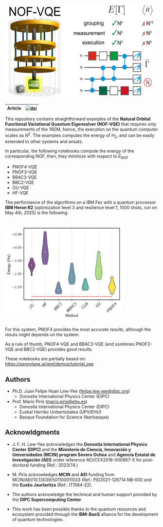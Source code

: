 # <img src="https://github.com/felipelewyee/NOF-VQE/blob/main/NOF-VQE.png" height=300>

| **Article** | [![doi](https://img.shields.io/badge/DOI-10.1021/acs.jctc.4c01734-darkgreen)](https://doi.org/10.1021/acs.jctc.4c01734) |
| ------------ | ---------------------------------------------------------------------------------------------- |

This repository contains straightforward examples of the **Natural Orbital Functional Variational Quantum Eigensolver (NOF-VQE)** that requires only measurements of the 1RDM, hence, the execution on the quantum computer scales as $N^2$. The examples computes the energy of $H_2$, and can be easily extended to other systems and ansatz.

In particular, the following notebooks compute the energy of the corresponding NOF, then, they minimize with respect to $E_\text{NOF}$
- PNOF4-VQE
- PNOF3-VQE
- BBAC3-VQE
- BBC2-VQE
- GU-VQE
- HF-VQE

The performance of the algorithms on a IBM Fez with a quantum processor **IBM Heron R2** (optimization level 3 and resilience level 1, 1000 shots, run on May 4th, 2025) is the following

# <img src="https://github.com/felipelewyee/NOF-VQE/blob/main/H2-IBM-Fez-1000.png" height=300>

For this system, PNOF4 provides the most accurate results, although the resuts might depends on the system.

As a rule of thumb, PNOF4-VQE and BBAC3-VQE (and somtimes PNOF3-VQE and BBC2-VQE) provides good results.

These notebooks are partially based on: https://pennylane.ai/qml/demos/tutorial_vqe

## Authors

- Ph.D. Juan Felipe Huan Lew-Yee (felipe.lew.yee@dipc.org)
  - Donostia International Physics Center (DIPC)
- Prof. Mario Piris (mario.piris@ehu.es)
  - Donostia International Physics Center (DIPC)
  - Euskal Herriko Unibertsitatea (UPV/EHU)
  - Basque Foundation for Science (Ikerbasque)

## Acknowldgments

- J. F. H. Lew-Yee acknowledges the **Donostia International Physics Center (DIPC)** and the **Ministerio de Ciencia, Innovación y Universidades (MCIN) program Severo Ochoa** and **Agencia Estatal de Investigación (AEI)** under reference AEI/CEX2018-000867-S for post-doctoral funding (Ref.: 2023/74.)

- M. Piris acknowledges **MCIN** and **AEI** funding from MCIN/AEI/10.13039/501100011033 (Ref.: PID2021-126714 NB-I00) and the **Eusko Jaurlaritza** (Ref.: IT1584-22).

- The authors acknowledge the technical and human support provided by the **DIPC Supercomputing Center**.

- This work has been possible thanks to the quantum resources and ecosystem provided through the **IBM-BasQ** alliance for the development of quantum technologies.
